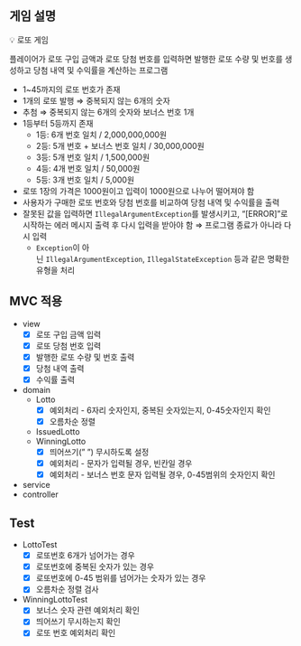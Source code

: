 ## 게임 설명

<aside>
💡 로또 게임

플레이어가 로또 구입 금액과 로또 당첨 번호를 입력하면 발행한 로또 수량 및 번호를 생성하고 당첨 내역 및 수익률을 계산하는 프로그램

</aside>

- 1~45까지의 로또 번호가 존재
- 1개의 로또 발행 ⇒ 중복되지 않는 6개의 숫자
- 추첨 ⇒ 중복되지 않는 6개의 숫자와 보너스 번호 1개
- 1등부터 5등까지 존재
    - 1등: 6개 번호 일치 / 2,000,000,000원
    - 2등: 5개 번호 + 보너스 번호 일치 / 30,000,000원
    - 3등: 5개 번호 일치 / 1,500,000원
    - 4등: 4개 번호 일치 / 50,000원
    - 5등: 3개 번호 일치 / 5,000원
- 로또 1장의 가격은 1000원이고 입력이 1000원으로 나누어 떨어져야 함
- 사용자가 구매한 로또 번호와 당첨 번호를 비교하여 당첨 내역 및 수익률을 출력
- 잘못된 값을 입력하면 `IllegalArgumentException`를 발생시키고, “[ERROR]”로 시작하는 에러 메시지 출력 후 다시 입력을 받아야 함 ⇒ 프로그램 종료가 아니라 다시 입력
    - `Exception`이 아닌 `IllegalArgumentException`, `IllegalStateException` 등과 같은 명확한 유형을 처리

## MVC 적용

- view
  - [x]  로또 구입 금액 입력
  - [x]  로또 당첨 번호 입력
  - [x]  발행한 로또 수량 및 번호 출력
  - [x]  당첨 내역 출력
  - [x]  수익률 출력
- domain
  - Lotto
    - [x]  예외처리 - 6자리 숫자인지, 중복된 숫자있는지, 0-45숫자인지 확인
    - [x]  오름차순 정렬
  - IssuedLotto
  - WinningLotto
    - [x]  띄어쓰기(” ”) 무시하도록 설정
    - [x]  예외처리 - 문자가 입력될 경우, 빈칸일 경우
    - [x]  예외처리 - 보너스 번호 문자 입력될 경우, 0-45범위의 숫자인지 확인
- service
- controller

## Test

- LottoTest
  - [x]  로또번호 6개가 넘어가는 경우
  - [x]  로또번호에 중복된 숫자가 있는 경우
  - [x]  로또번호에 0-45 범위를 넘어가는 숫자가 있는 경우
  - [x]  오름차순 정렬 검사
- WinningLottoTest
  - [x]  보너스 숫자 관련 예외처리 확인
  - [x]  띄어쓰기 무시하는지 확인
  - [x]  로또 번호 예외처리 확인